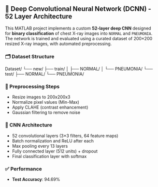 ## 🧠 Deep Convolutional Neural Network (DCNN) - 52 Layer Architecture

This MATLAB project implements a custom **52-layer deep CNN** designed for **binary classification** of chest X-ray images into `NORMAL` and `PNEUMONIA`. The network is trained and evaluated using a curated dataset of 200×200 resized X-ray images, with automated preprocessing.

### 🗂️ Dataset Structure

Dataset/
└── new/
├── train/
│ ├── NORMAL/
│ └── PNEUMONIA/
└── test/
├── NORMAL/
└── PNEUMONIA/


### 🧼 Preprocessing Steps
- Resize images to 200x200x3
- Normalize pixel values (Min-Max)
- Apply CLAHE (contrast enhancement)
- Gaussian filtering to remove noise

### 🧠 CNN Architecture
- 52 convolutional layers (3×3 filters, 64 feature maps)
- Batch normalization and ReLU after each
- Max pooling every 13 layers
- Fully connected layer (512 units) + dropout
- Final classification layer with softmax

### ✅ Performance
- **Test Accuracy**: 94.69%

